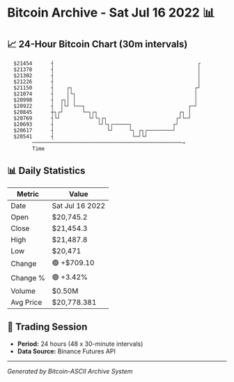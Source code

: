 # Bitcoin Archive - Sat Jul 16 2022 📊

## 📈 24-Hour Bitcoin Chart (30m intervals)

```
  $21454      ┤                                              ┌ 
  $21378      ┤                                              │ 
  $21302      ┤                                              │ 
  $21226      ┤                                              │ 
  $21150      ┤    ┌┐                                       ┌┘ 
  $21074      ┤    │└┐                                      │  
  $20998      ┤  ┌┐│ │                                      │  
  $20922      ┤  │└┘ └──┐                                 ┌─┘  
  $20845      ┼┐┌┘      └─┐┌┐                          ┌┐ │    
  $20769      ┤└┘         └┘└┐┌┐                      ┌┘└─┘    
  $20693      ┤              └┘└┐┌─────┐             ┌┘        
  $20617      ┤                 └┘     └┐ ┌┐┌────────┘         
  $20541      ┤                         └─┘└┘                  
        ────────────────────────────────────────────────→
        Time
```

## 📊 Daily Statistics

| Metric | Value |
|--------|-------|
| Date | Sat Jul 16 2022 |
| Open | $20,745.2 |
| Close | $21,454.3 |
| High | $21,487.8 |
| Low | $20,471 |
| Change | 🟢 +$709.10 |
| Change % | 🟢 +3.42% |
| Volume | $0.50M |
| Avg Price | $20,778.381 |

## 📅 Trading Session

- **Period:** 24 hours (48 x 30-minute intervals)
- **Data Source:** Binance Futures API

---
*Generated by Bitcoin-ASCII Archive System*
